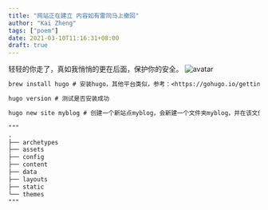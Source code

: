 ```yaml
---
title: "网站正在建立 内容如有雷同马上撤回"
author: "Kai Zheng"
tags: ["poem"]
date: 2021-03-10T11:16:31+08:00
draft: true
---
```



轻轻的你走了，真如我悄悄的更在后面，保护你的安全。
![avatar](https://gimg2.baidu.com/image_search/src=http%3A%2F%2F5b0988e595225.cdn.sohucs.com%2Fimages%2F20180905%2Fa5ef114ce38247b1ad401b16c7fb0001.jpeg&refer=http%3A%2F%2F5b0988e595225.cdn.sohucs.com&app=2002&size=f9999,10000&q=a80&n=0&g=0n&fmt=jpeg?sec=1617962740&t=fd2ac5cf23aca07fcf659b4c860ed065)



```diff
brew install hugo # 安装hugo，其他平台类似，参考：<https://gohugo.io/getting-started/installing/>

hugo version # 测试是否安装成功

hugo new site myblog # 创建一个新站点myblog，会新建一个文件夹myblog，并在该文件夹中生成基础的网页配置模块。

"""
.
├── archetypes
├── assets
├── config
├── content
├── data
├── layouts
├── static
└── themes
"""
```
